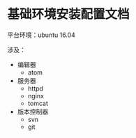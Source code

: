 # 基础环境安装配置文档
平台环境：ubuntu 16.04

涉及：
- 编辑器
    - atom
- 服务器
    - httpd
    - nginx
    - tomcat
- 版本控制器
    - svn
    - git
